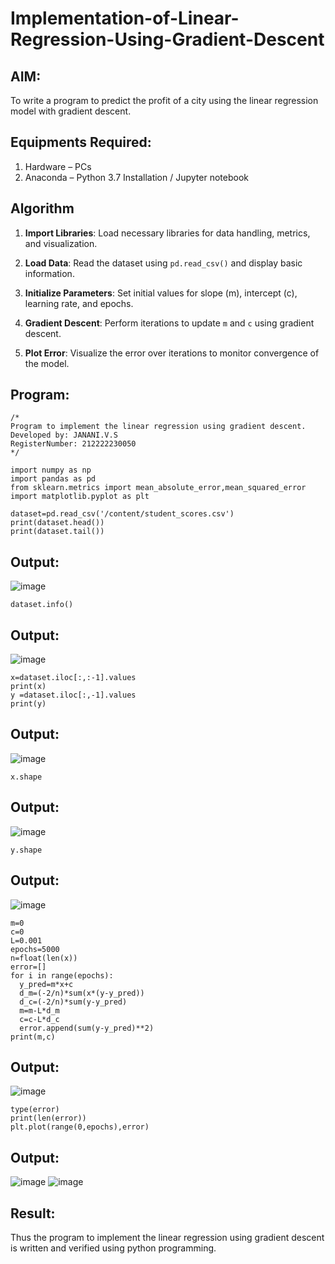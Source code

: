 # Implementation-of-Linear-Regression-Using-Gradient-Descent

## AIM:
To write a program to predict the profit of a city using the linear regression model with gradient descent.

## Equipments Required:
1. Hardware – PCs
2. Anaconda – Python 3.7 Installation / Jupyter notebook

## Algorithm
1. **Import Libraries**: Load necessary libraries for data handling, metrics, and visualization.

2. **Load Data**: Read the dataset using `pd.read_csv()` and display basic information.

3. **Initialize Parameters**: Set initial values for slope (m), intercept (c), learning rate, and epochs.

4. **Gradient Descent**: Perform iterations to update `m` and `c` using gradient descent.

5. **Plot Error**: Visualize the error over iterations to monitor convergence of the model.

## Program:
```
/*
Program to implement the linear regression using gradient descent.
Developed by: JANANI.V.S
RegisterNumber: 212222230050
*/
```
```
import numpy as np
import pandas as pd
from sklearn.metrics import mean_absolute_error,mean_squared_error
import matplotlib.pyplot as plt
```
```
dataset=pd.read_csv('/content/student_scores.csv')
print(dataset.head())
print(dataset.tail())
```
## Output:
![image](https://github.com/user-attachments/assets/777ab209-084d-4326-9b67-89874859a340)
```
dataset.info()
```
## Output:
![image](https://github.com/user-attachments/assets/b8a4f4ef-7d00-41b2-9d93-f4b0681f0075)
```
x=dataset.iloc[:,:-1].values
print(x)
y =dataset.iloc[:,-1].values
print(y)
```
## Output:
![image](https://github.com/user-attachments/assets/a60731d6-90e3-485f-b4be-1e664a8e7d7d)
```
x.shape
```
## Output:
![image](https://github.com/user-attachments/assets/5e5f3f5d-29fe-4ec3-9841-c6ff23025393)
```
y.shape
```
## Output:
![image](https://github.com/user-attachments/assets/56ecf270-c26c-4348-a6ce-200749cecd06)
```
m=0
c=0
L=0.001
epochs=5000
n=float(len(x))
error=[]
for i in range(epochs):
  y_pred=m*x+c
  d_m=(-2/n)*sum(x*(y-y_pred))
  d_c=(-2/n)*sum(y-y_pred)
  m=m-L*d_m
  c=c-L*d_c
  error.append(sum(y-y_pred)**2)
print(m,c)
```
## Output:
![image](https://github.com/user-attachments/assets/de72a9f3-35e7-4f0a-9fcb-97d4f6bc4929)
```
type(error)
print(len(error))
plt.plot(range(0,epochs),error)
```
## Output:
![image](https://github.com/user-attachments/assets/f4c01b8f-1035-4682-a542-e039aa5ff05c)
![image](https://github.com/user-attachments/assets/76b8ba61-4003-4bec-b6ac-ed63c33864ca)

## Result:
Thus the program to implement the linear regression using gradient descent is written and verified using python programming.
